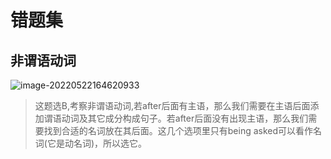 # 错题集



## 非谓语动词

![image-20220522164620933](C:\Users\86134\Desktop\Learn\Wrong_set.assets\image-20220522164620933.png)

> 这题选B,考察非谓语动词,若after后面有主语，那么我们需要在主语后面添加谓语动词及其它成分构成句子。若after后面没有出现主语，那么我们需要找到合适的名词放在其后面。这几个选项里只有being asked可以看作名词(它是动名词)，所以选它。
